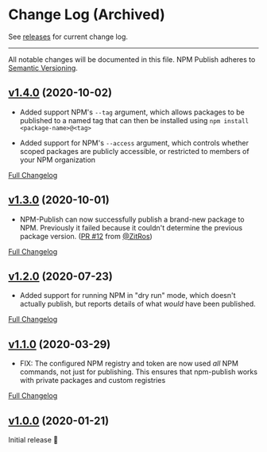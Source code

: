 # Change Log (Archived)

See [releases](https://github.com/JS-DevTools/npm-publish/releases) for current change log.

---

All notable changes will be documented in this file.
NPM Publish adheres to [Semantic Versioning](http://semver.org/).

## [v1.4.0](https://github.com/JS-DevTools/npm-publish/tree/v1.4.0) (2020-10-02)

- Added support NPM's `--tag` argument, which allows packages to be published to a named tag that can then be installed using `npm install <package-name>@<tag>`

- Added support for NPM's `--access` argument, which controls whether scoped packages are publicly accessible, or restricted to members of your NPM organization

[Full Changelog](https://github.com/JS-DevTools/npm-publish/compare/v1.3.0...v1.4.0)

## [v1.3.0](https://github.com/JS-DevTools/npm-publish/tree/v1.3.0) (2020-10-01)

- NPM-Publish can now successfully publish a brand-new package to NPM. Previously it failed because it couldn't determine the previous package version. ([PR #12](https://github.com/JS-DevTools/npm-publish/pull/12) from [@ZitRos](https://github.com/ZitRos))

[Full Changelog](https://github.com/JS-DevTools/npm-publish/compare/v1.2.0...v1.3.0)

## [v1.2.0](https://github.com/JS-DevTools/npm-publish/tree/v1.2.0) (2020-07-23)

- Added support for running NPM in "dry run" mode, which doesn't actually publish, but reports details of what _would_ have been published.

[Full Changelog](https://github.com/JS-DevTools/npm-publish/compare/v1.1.2...v1.2.0)

## [v1.1.0](https://github.com/JS-DevTools/npm-publish/tree/v1.1.0) (2020-03-29)

- FIX: The configured NPM registry and token are now used _all_ NPM commands, not just for publishing. This ensures that npm-publish works with private packages and custom registries

[Full Changelog](https://github.com/JS-DevTools/npm-publish/compare/v1.0.13...v1.1.0)

## [v1.0.0](https://github.com/JS-DevTools/npm-publish/tree/v1.0.0) (2020-01-21)

Initial release 🎉
